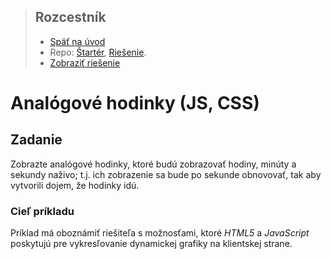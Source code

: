<div class="hidden">

> ## Rozcestník
> - [Späť na úvod](../../README.md)
> - Repo: [Štartér](/../../tree/main/js-a-css/analog-clock), [Riešenie](/../../tree/solution/js-a-css/analog-clock).
> - [Zobraziť riešenie](riesenie.md)

</div>

# Analógové hodinky (JS, CSS)

## Zadanie
Zobrazte analógové hodinky, ktoré budú zobrazovať hodiny, minúty a sekundy naživo; t.j. ich zobrazenie sa bude po sekunde obnovovať, tak aby vytvorili dojem, že hodinky idú.


### Cieľ príkladu
Príklad má oboznámiť riešiteľa s možnosťami, ktoré *HTML5* a *JavaScript* poskytujú pre vykresľovanie dynamickej grafiky na klientskej strane.